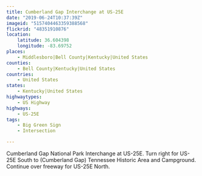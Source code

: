 ```yaml
---
title: Cumberland Gap Interchange at US-25E
date: "2019-06-24T10:37:39Z"
imageid: "5157404463359388568"
flickrid: "48351910876"
location:
    latitude: 36.604398
    longitude: -83.69752
places:
    - Middlesboro|Bell County|Kentucky|United States
counties:
    - Bell County|Kentucky|United States
countries:
    - United States
states:
    - Kentucky|United States
highwaytypes:
    - US Highway
highways:
    - US-25E
tags:
    - Big Green Sign
    - Intersection

---
```

Cumberland Gap National Park Interchange at US-25E.  Turn right for US-25E South to (Cumberland Gap) Tennessee Historic Area and Campground.  Continue over freeway for US-25E North.